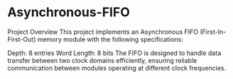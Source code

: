 # Asynchronous-FIFO

Project Overview
This project implements an Asynchronous FIFO (First-In-First-Out) memory module with the following specifications:

Depth: 8 entries
Word Length: 8 bits
The FIFO is designed to handle data transfer between two clock domains efficiently, ensuring reliable communication between modules operating at different clock frequencies.
